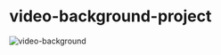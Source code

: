 # video-background-project


![video-background](https://user-images.githubusercontent.com/50848988/235265947-afc5a86f-edb4-4fe9-a932-1d1acae8e27d.gif)
